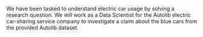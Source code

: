 We have been tasked to understand electric car usage by solving a research question. We will work as a Data Scientist for the Autolib electric car-sharing service company to investigate a claim about the blue cars from the provided Autolib dataset.
